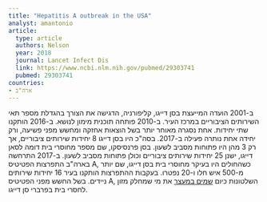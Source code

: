 ```yaml
---
title: "Hepatitis A outbreak in the USA"
analyst: amantonio
article:
  type: article
  authors: Nelson
  year: 2018
  journal: Lancet Infect Dis
  link: https://www.ncbi.nlm.nih.gov/pubmed/29303741
  pubmed: 29303741
countries:
- ארה"ב
---
```


ב-2001 הועדה המייעצת בסן דייגו, קליפורניה, הדגישה את הצורך בהגדלת מספר תאי השירותים הציבוריים במרכז העיר. ב-2010 פותחה תוכנית מימון לנושא.
ב-2016 הותקנו שתי יחידות. אחת נסגרה מאוחר יותר בשל הוצאות אחזקה ומחשש מפני פשיעה, ורק יחידה אחת נותרה פעילה ב-2017. בסה"כ היו בסן דייגו 8 יחידות שירותים ציבוריים, אך רק 3 מהן היו פתוחות מסביב לשעון.
בסן פרנסיסקו, שם מספר מחוסרי בית דומה לסאן דייגו, ישנן 25 יחידות שירותים ציבוריים וכולן פתוחות מסביב לשעון.
ב-2017 התרחשה בארה"ב התפרצות הפטיטיס A, כשהחולים היו בעיקר מחוסרי בית בסן דייגו, שם יותר מ-500 איש חלו ו-20 נפטרו. בעקבות ההתפרצות הותקנו בעיר 16 יחידות שירותים ניידים.
בשל החשש מפני הפטיטיס A, השלטונות כיום [שמים במעצר](http://www.latimes.com/local/lanow/la-me-homeless-feeding-arrests-20180115-story.html) את מי שמחלק מזון לחסרי בית בפרברי סן דייגו.
